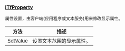 ### [ITfProperty](https://learn.microsoft.com/zh-cn/windows/win32/api/msctf/nn-msctf-itfproperty)

属性设置，由客户端(应用程序或文本服务)用来修改显示属性。

方法						|描述
-|-
[SetValue][1]			|设置文本范围的显示属性。

[1]: https://learn.microsoft.com/zh-cn/windows/win32/api/msctf/nf-msctf-itfproperty-setvalue
